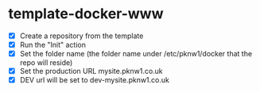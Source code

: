 # template-docker-www

- [X] Create a repository from the template
- [X] Run the "Init" action
- [X] Set the folder name (the folder name under /etc/pknw1/docker that the repo will reside)
- [X] Set the production URL mysite.pknw1.co.uk
- [X] DEV url will be set to dev-mysite.pknw1.co.uk
